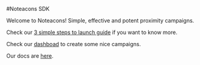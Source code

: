 #Noteacons SDK

Welcome to Noteacons! Simple, effective and potent proximity campaigns. 

Check our [3 simple steps to launch guide](http://www.noteacons.com/support/) if you want to know more.

Check our [dashboad](http://panel.noteacons.com/) to create some nice campaigns.

Our docs are [here](http://noteacons-docs.readthedocs.io).





